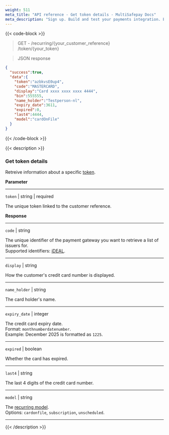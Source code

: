 ```yaml
---
weight: 511
meta_title: "API reference - Get token details - MultiSafepay Docs"
meta_description: "Sign up. Build and test your payments integration. Explore our products and services. Use our API reference, SDKs, and wrappers. Get support."
---
```


{{< code-block >}}

> GET - /recurring/{your_customer_reference}  
/token/{your_token}

> JSON response

```json
{
  "success":true,
  "data":{
    "token":"azbkvsE0up4",
    "code":"MASTERCARD",
    "display":"Card xxxx xxxx xxxx 4444",
    "bin":555555,
    "name_holder":"Testperson-nl",
    "expiry_date":3611,
    "expired":0,
    "last4":4444,
    "model":"cardOnFile"
  }
}
```

{{< /code-block >}}

{{< description >}}

### Get token details

Retreive information about a specific [token](/payments/features/tokenization).

**Parameter**

----------------
`token` | string | required

The unique token linked to the customer reference.  

**Response**

----------------
`code` | string 

The unique identifier of the payment gateway you want to retrieve a list of issuers for.  
Supported identifiers: [iDEAL](#ideal-issuers).

----------------
`display` | string 

How the customer's credit card number is displayed.  

----------------
`name_holder` | string 

The card holder's name.  

----------------
`expiry_date` | integer 

The credit card expiry date.  
Format: `monthnumberdatenumber`.  
Example: December 2025 is formatted as `1225`.

----------------
`expired` | boolean 

Whether the card has expired.

----------------
`last4` | string 

The last 4 digits of the credit card number. 

----------------
`model` | string 

The [recurring model](/payments/features/tokenization/#recurring-models).  
Options: `cardonfile`, `subscription`, `unscheduled`.  

----------------


{{< /description >}}